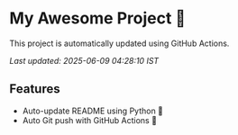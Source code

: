 # My Awesome Project 🚀

This project is automatically updated using GitHub Actions.

_Last updated: 2025-06-09 04:28:10 IST_

## Features
- Auto-update README using Python 🐍
- Auto Git push with GitHub Actions 🤖
